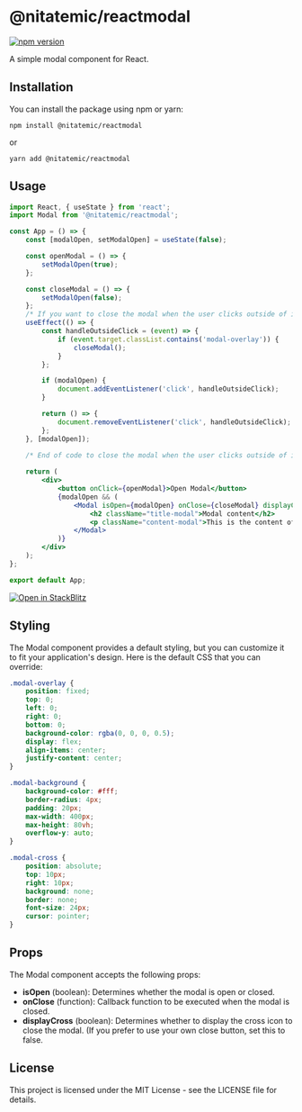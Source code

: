 # @nitatemic/reactmodal

[![npm version](https://img.shields.io/npm/v/@nitatemic/reactmodal.svg)](https://www.npmjs.com/package/@nitatemic/reactmodal)

A simple modal component for React.

## Installation

You can install the package using npm or yarn:

```
npm install @nitatemic/reactmodal
```
or
```
yarn add @nitatemic/reactmodal
```

## Usage

```jsx
import React, { useState } from 'react';
import Modal from '@nitatemic/reactmodal';

const App = () => {
    const [modalOpen, setModalOpen] = useState(false);

    const openModal = () => {
        setModalOpen(true);
    };

    const closeModal = () => {
        setModalOpen(false);
    };
    /* If you want to close the modal when the user clicks outside of it, you can use the following code: */
    useEffect(() => {
        const handleOutsideClick = (event) => {
            if (event.target.classList.contains('modal-overlay')) {
                closeModal();
            }
        };

        if (modalOpen) {
            document.addEventListener('click', handleOutsideClick);
        }

        return () => {
            document.removeEventListener('click', handleOutsideClick);
        };
    }, [modalOpen]);

    /* End of code to close the modal when the user clicks outside of it */
    
    return (
        <div>
            <button onClick={openModal}>Open Modal</button>
            {modalOpen && (
                <Modal isOpen={modalOpen} onClose={closeModal} displayCross={true}>
                    <h2 className="title-modal">Modal content</h2>
                    <p className="content-modal">This is the content of the modal.</p>
                </Modal>
            )}
        </div>
    );
};

export default App;

```

[![Open in StackBlitz](https://developer.stackblitz.com/img/open_in_stackblitz.svg)](https://stackblitz.com/edit/nitatemicreactmodal?file=src%2FApp.jsx)

## Styling

The Modal component provides a default styling, but you can customize it to fit your application's design. Here is the
default CSS that you can override:

```css
.modal-overlay {
    position: fixed;
    top: 0;
    left: 0;
    right: 0;
    bottom: 0;
    background-color: rgba(0, 0, 0, 0.5);
    display: flex;
    align-items: center;
    justify-content: center;
}

.modal-background {
    background-color: #fff;
    border-radius: 4px;
    padding: 20px;
    max-width: 400px;
    max-height: 80vh;
    overflow-y: auto;
}

.modal-cross {
    position: absolute;
    top: 10px;
    right: 10px;
    background: none;
    border: none;
    font-size: 24px;
    cursor: pointer;
}
```

## Props

The Modal component accepts the following props:

 - **isOpen** (boolean): Determines whether the modal is open or closed.
 - **onClose** (function): Callback function to be executed when the modal is closed.
 - **displayCross** (boolean): Determines whether to display the cross icon to close the modal. (If you prefer to use your own close button, set this to false.

## License

This project is licensed under the MIT License - see the LICENSE file for details.
